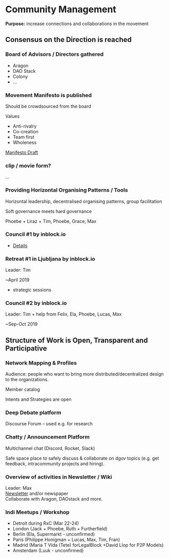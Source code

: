 # Community Management

**Purpose:** increase connections and collaborations in the movement

## Consensus on the Direction is reached

### Board of Advisors / Directors gathered

* Aragon
* DAO Stack
* Colony
* ...

### Movement Manifesto is published

Should be crowdsourced from the board

Values

* Anti-rivalry
* Co-creation
* Team first
* Wholeness

[Manifesto Draft](../projects/foundation-thesis.md)

### clip / movie form?

...

### Providing Horizontal Organising Patterns / Tools

Horizontal leadership, decentralised organising patterns, group facilitation

Soft governance meets hard governance

Phoebe + Liraz + Tim, Phoebe, Grace, Max



### Council \#1 by inblock.io

* [Details](../projects/dgov-community-council.md)

### Retreat \#1 in Ljubljana by inblock.io

Leader: Tim

~April 2019

+ strategic sessions

### Council \#2 by inblock.io

Leader: Tim  + help from Felix, Ela, Phoebe, Lucas, Max

~Sep-Oct 2019

## Structure of Work is Open, Transparent and Participative 

### Network Mapping & Profiles

Audience: people who want to bring more distributed/decentralized design to the organizations.

Member catalog

Intents and Strategies are open

### Deep Debate platform

Discourse Forum – used e.g. for research 

### Chatty / Announcement Platform

Multichannel chat \(Discord, Rocket, Slack\)

Safe space place to safely discuss & collaborate on dgov topics \(e.g. get feedback, intracommunity projects and hiring\).

### Overview of activities in Newsletter / Wiki 

Leader: Max  
[Newsletter](../../newsletter/) and/or newspaper  
Collaborate with Aragon, DAOstack and more.

### Indi Meetups / Workshop

* Detroit during RxC \(Mar 22-24\)
* London \(Jack + Phoebe, Ruth + Furtherfield\)
* Berlin \(Ela, Supermarkt - unconfirmed\)
* Paris \(Philippe Honigman + Lucas, Max, Tim, Fran\)
* Madrid \(Maria T Vida \(Tete\) forLegalBlock +David Llop for P2P Models\)
* Amsterdam \(Luuk - unconfirmed\)

